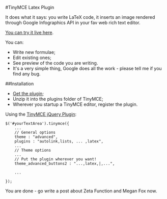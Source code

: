 #TinyMCE Latex Plugin

It does what it says: you write LaTeX code, it inserts an image rendered through Google Infographics API in your fav web rich text editor.

[You can try it live here](http://moonwave99.github.com/TinyMCELatexPlugin/).

You can:

* Write new formulae;
* Edit existing ones;
* See preview of the code you are writing.
* It's a very simple thing, Google does all the work - please tell me if you find any bug.

##Installation

* [Get the plugin](https://github.com/moonwave99/TinyMCELatexPlugin/zipball/master);
* Unzip it into the plugins folder of TinyMCE;
* Wherever you startup a TinyMCE editor, register the plugin.

Using the [TinyMCE jQuery Plugin](http://www.tinymce.com/tryit/jquery_plugin.php):

	$('#yourTextArea').tinymce({
	    ...
	    // General options
	    theme : "advanced",
	    plugins : "autolink,lists, ... ,latex",
	    ...
	    // Theme options
	    ...
	    // Put the plugin wherever you want!
	    theme_advanced_buttons2 : "...,latex,|,...",
    
	    ...
    
	});
    
You are done - go write a post about Zeta Function and Megan Fox now.